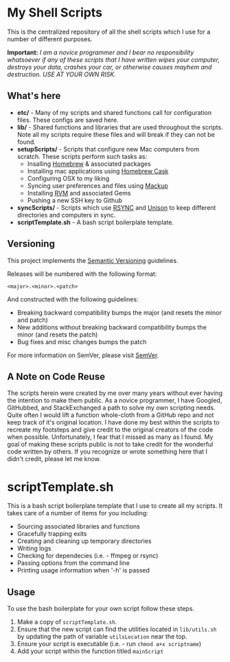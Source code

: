 # My Shell Scripts
This is the centralized repository of all the shell scripts which I use for a number of different purposes.

**Important:**  *I am a novice programmer and I bear no responsibility whatsoever if any of these scripts that I have written wipes your computer, destroys your data, crashes your car, or otherwise causes mayhem and destruction.  USE AT YOUR OWN RISK.*

## What's here

* **etc/** - Many of my scripts and shared functions call for configuration files.  These configs are saved here.
* **lib/** - Shared functions and libraries that are used throughout the scripts.  Note all my scripts require these files and will break if they can not be found.
* **setupScripts/** - Scripts that configure new Mac computers from scratch.  These scripts perform such tasks as:
	* Insalling [Homebrew][1] & associated packages
	* Installing mac applications using [Homebrew Cask][2]
	* Configuring OSX to my liking
	* Syncing user preferences and files using [Mackup][3]
	* Installing [RVM][4] and associated Gems
	* Pushing a new SSH key to Github
* **syncScripts/** - Scripts which use [RSYNC][5] and [Unison][6] to keep different directories and computers in sync. 
* **scriptTemplate.sh** - A bash script boilerplate template.

## Versioning

This project implements the [Semantic Versioning][7] guidelines.

Releases will be numbered with the following format:

`<major>.<minor>.<patch>`

And constructed with the following guidelines:

* Breaking backward compatibility bumps the major (and resets the minor and patch)
* New additions without breaking backward compatibility bumps the minor (and resets the patch)
* Bug fixes and misc changes bumps the patch

For more information on SemVer, please visit [SemVer][7].

## A Note on Code Reuse
The scripts herein were created by me over many years without ever having the intention to make them public.  As a novice programmer, I have Googled, GitHubbed, and StackExchanged a path to solve my own scripting needs.  Quite often I would lift a function whole-cloth from a GitHub repo and not keep track of it's original location.  I have done my best within the scripts to recreate my footsteps and give credit to the original creators of the code when possible.  Unfortunately, I fear that I missed as many as I found.  My goal of making these scripts public is not to take credit for the wonderful code written by others.  If you recognize or wrote something here that I didn't credit, please let me know.

# scriptTemplate.sh
This is a bash script boilerplate template that I use to create all my scripts. It takes care of a number of items for you including:

* Sourcing associated libraries and functions
* Gracefully trapping exits
* Creating and cleaning up temporary directories
* Writing logs
* Checking for dependecies (i.e. - ffmpeg or rsync)
* Passing options from the command line
* Printing usage information when '-h' is passed

## Usage
To use the bash boilerplate for your own script follow these steps.

1. Make a copy of `scriptTemplate.sh`.
2. Ensure that the new script can find the utilities located in `lib/utils.sh` by updating the path of variable `utilsLocation` near the top.
3. Ensure your script is executable (i.e. - run `chmod a+x scriptname`)
4. Add your script within the function titled `mainScript`

[1]: http://brew.sh
[2]: http://caskroom.io
[3]: https://github.com/lra/mackup
[4]: https://rvm.io
[5]: http://en.wikipedia.org/wiki/Rsync
[6]: http://www.cis.upenn.edu/~bcpierce/unison/
[7]: http://semver.org
[8]: http://www.controlplaneapp.com/
